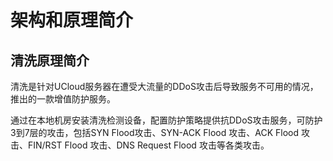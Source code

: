

# 架构和原理简介

## 清洗原理简介

清洗是针对UCloud服务器在遭受大流量的DDoS攻击后导致服务不可用的情况，推出的一款增值防护服务。

通过在本地机房安装清洗检测设备，配置防护策略提供抗DDoS攻击服务，可防护3到7层的攻击，包括SYN Flood攻击、SYN-ACK Flood
攻击、ACK Flood 攻击、FIN/RST Flood 攻击、DNS Request Flood 攻击等各类攻击。
